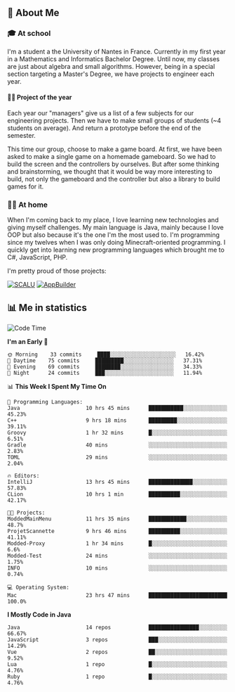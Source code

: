 ## 👀 About Me

### 🎓 At school

I'm a student a the University of Nantes in France. Currently in my first year in a Mathematics and Informatics Bachelor Degree. Until now, my classes are just about algebra and small algorithms. However, being in a special section targeting a Master's Degree, we have projects to engineer each year. 

#### 🔧🔬 Project of the year

Each year our "managers" give us a list of a few subjects for our engineering projects. Then we have to make small groups of students (~4 students on average). And return a prototype before the end of the semester.

This time our group, choose to make a game board. At first, we have been asked to make a single game on a homemade gameboard. So we had to build the screen and the controllers by ourselves. 
But after some thinking and brainstorming, we thought that it would be way more interesting to build, not only the gameboard and the controller but also a library to build games for it.

### 👨‍💻 At home

When I'm coming back to my place, I love learning new technologies and giving myself challenges. My main language is Java, mainly because I love OOP but also because it's the one I'm the most used to. I'm programming since my twelves when I was only doing Minecraft-oriented programming.  I quickly get into learning new programming languages which brought me to C#, JavaScript, PHP. 

I'm pretty proud of those projects:

[![SCALU](https://github-readme-stats.vercel.app/api/pin?username=renardfute&repo=SCALU)](https://github.com/renardfute/scalu)
[![AppBuilder](https://github-readme-stats.vercel.app/api/pin?username=pulsedev2&repo=AppBuilder)](https://github.com/pulsedev2/AppBuilder)

## 📊 Me in statistics
<!--START_SECTION:waka-->
![Code Time](http://img.shields.io/badge/Code%20Time-91%20hrs%2039%20mins-blue)

**I'm an Early 🐤** 

```text
🌞 Morning    33 commits     ████░░░░░░░░░░░░░░░░░░░░░   16.42% 
🌆 Daytime    75 commits     █████████░░░░░░░░░░░░░░░░   37.31% 
🌃 Evening    69 commits     ████████░░░░░░░░░░░░░░░░░   34.33% 
🌙 Night      24 commits     ███░░░░░░░░░░░░░░░░░░░░░░   11.94%

```


📊 **This Week I Spent My Time On** 

```text
💬 Programming Languages: 
Java                     10 hrs 45 mins      ███████████░░░░░░░░░░░░░░   45.23% 
C++                      9 hrs 18 mins       █████████░░░░░░░░░░░░░░░░   39.11% 
Groovy                   1 hr 32 mins        █░░░░░░░░░░░░░░░░░░░░░░░░   6.51% 
Gradle                   40 mins             ░░░░░░░░░░░░░░░░░░░░░░░░░   2.83% 
TOML                     29 mins             ░░░░░░░░░░░░░░░░░░░░░░░░░   2.04%

🔥 Editors: 
IntelliJ                 13 hrs 45 mins      ██████████████░░░░░░░░░░░   57.83% 
CLion                    10 hrs 1 min        ██████████░░░░░░░░░░░░░░░   42.17%

🐱‍💻 Projects: 
ModdedMainMenu           11 hrs 35 mins      ████████████░░░░░░░░░░░░░   48.7% 
ProjetScannette          9 hrs 46 mins       ██████████░░░░░░░░░░░░░░░   41.11% 
Modded-Proxy             1 hr 34 mins        █░░░░░░░░░░░░░░░░░░░░░░░░   6.6% 
Modded-Test              24 mins             ░░░░░░░░░░░░░░░░░░░░░░░░░   1.75% 
INFO                     10 mins             ░░░░░░░░░░░░░░░░░░░░░░░░░   0.74%

💻 Operating System: 
Mac                      23 hrs 47 mins      █████████████████████████   100.0%

```

**I Mostly Code in Java** 

```text
Java                     14 repos            ████████████████░░░░░░░░░   66.67% 
JavaScript               3 repos             ███░░░░░░░░░░░░░░░░░░░░░░   14.29% 
Vue                      2 repos             ██░░░░░░░░░░░░░░░░░░░░░░░   9.52% 
Lua                      1 repo              █░░░░░░░░░░░░░░░░░░░░░░░░   4.76% 
Ruby                     1 repo              █░░░░░░░░░░░░░░░░░░░░░░░░   4.76%

```



<!--END_SECTION:waka-->
